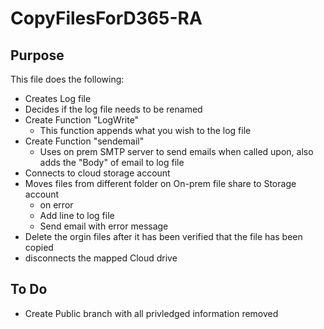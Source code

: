 # CopyFilesForD365-RA 
## Purpose 
This file does the following:
* Creates Log file
* Decides if the log file needs to be renamed
* Create Function "LogWrite"
  - This function appends what you wish to the log file
* Create Function "sendemail"
  - Uses on prem SMTP server to send emails when called upon, also adds the "Body" of email to log file
* Connects to cloud storage account
* Moves files from different folder on On-prem file share to Storage account 
  - on error
  -   Add line to log file
  -   Send email with error message
* Delete the orgin files after it has been verified that the file has been copied
* disconnects the mapped Cloud drive 


## To Do
* Create Public branch with all privledged information removed
